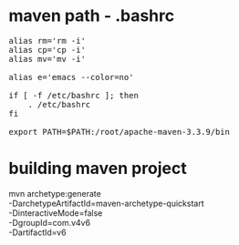 # maven path - .bashrc

<pre>
alias rm='rm -i'
alias cp='cp -i'
alias mv='mv -i'

alias e='emacs --color=no'

if [ -f /etc/bashrc ]; then
	. /etc/bashrc
fi

export PATH=$PATH:/root/apache-maven-3.3.9/bin
</pre>

# building maven project

mvn archetype:generate \
      -DarchetypeArtifactId=maven-archetype-quickstart \
      -DinteractiveMode=false \
      -DgroupId=com.v4v6 \
      -DartifactId=v6